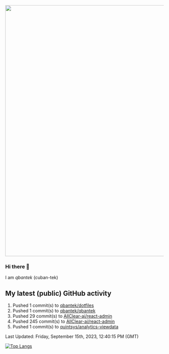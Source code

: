 <img src="https://user-images.githubusercontent.com/1090192/231227350-b13c0797-9e41-42a4-ab5c-d0e234d2a3d2.png" width="800px" />

### Hi there 👋

I am *qbantek* (cuban-tek)

<!--
**qbantek/qbantek** is a ✨ _special_ ✨ repository because its `README.md` (this file) appears on your GitHub profile.

Here are some ideas to get you started:

- 🔭 I’m currently working on ...
- 🌱 I’m currently learning ...
- 👯 I’m looking to collaborate on ...
- 🤔 I’m looking for help with ...
- 💬 Ask me about ...
- 📫 How to reach me: ...
- ⚡ Fun fact: ...
-->

## My latest (public) GitHub activity
<!--RECENT_ACTIVITY:start-->
1. Pushed 1 commit(s) to [qbantek/dotfiles](https://github.com/qbantek/dotfiles)<br>
2. Pushed 1 commit(s) to [qbantek/qbantek](https://github.com/qbantek/qbantek)<br>
3. Pushed 29 commit(s) to [AllClear-ai/react-admin](https://github.com/AllClear-ai/react-admin)<br>
4. Pushed 245 commit(s) to [AllClear-ai/react-admin](https://github.com/AllClear-ai/react-admin)<br>
5. Pushed 1 commit(s) to [quintsys/analytics-viewdata](https://github.com/quintsys/analytics-viewdata)<br>
<!--RECENT_ACTIVITY:end-->

<!--RECENT_ACTIVITY:last_update-->
Last Updated: Friday, September 15th, 2023, 12:40:15 PM (GMT)
<!--RECENT_ACTIVITY:last_update_end-->


[![Top Langs](https://github-readme-stats.vercel.app/api/top-langs/?username=qbantek&langs_count=10&hide_progress=true)](https://github.com/anuraghazra/github-readme-stats)
